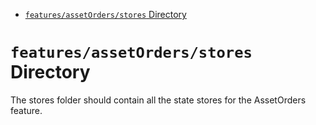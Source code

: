 <!-- START doctoc generated TOC please keep comment here to allow auto update -->
<!-- DON'T EDIT THIS SECTION, INSTEAD RE-RUN doctoc TO UPDATE -->

- [`features/assetOrders/stores` Directory](#featuresassetordersstores-directory)

<!-- END doctoc generated TOC please keep comment here to allow auto update -->

# `features/assetOrders/stores` Directory

The stores folder should contain all the state stores for the AssetOrders feature.

